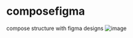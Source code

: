 # composefigma
compose structure with figma designs
![image](https://github.com/MichaelPoffenbarger/composefigma/assets/121191037/f8f5037f-a3d7-4245-8bc2-1cde08a51a44)
